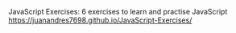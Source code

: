 JavaScript Exercises:
6 exercises to learn and practise JavaScript
https://juanandres7698.github.io/JavaScript-Exercises/